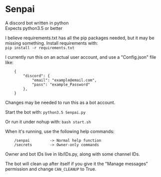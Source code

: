 # Senpai
  
A discord bot written in python  
Expects python3.5 or better  

I believe requirements.txt has all the pip packages needed, but it may be missing something. Install requirements with:  
```pip install -r requirements.txt```

I currently run this on an actual user account, and use a "Config.json" file like:
```
    {
        "discord": {
            "email": "example@email.com",
            "pass": "example_Password"
        },
    }
```
Changes may be needed to run this as a bot account.

Start the bot with: ```python3.5 Senpai.py```  

Or run it under nohup with: ```bash start.sh```  

When it's running, use the following help commands:
```
    /senpai         -> Normal help function
    /secrets        -> Owner-only commands
```
Owner and bot IDs live in lib/IDs.py, along with some channel IDs. 

The bot will clean up after itself if you give it the "Manage messages" permission and change ```CAN_CLEANUP``` to True. 

